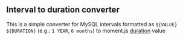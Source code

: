 Interval to duration converter
----
This is a simple converter for MySQL intervals formatted as `${VALUE} ${DURATION}` (e.g.: `1 YEAR`, `6 months`) to moment.js [duration](http://momentjs.com/docs/#/durations/) value

